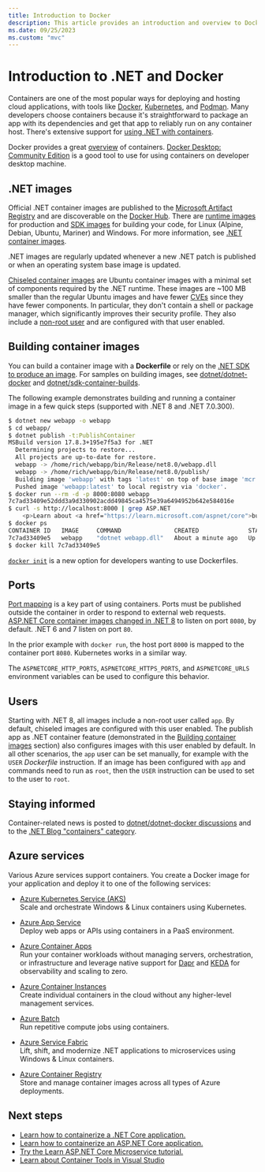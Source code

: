 ```yaml
---
title: Introduction to Docker
description: This article provides an introduction and overview to Docker in the context of a .NET application.
ms.date: 09/25/2023
ms.custom: "mvc"
---
```


# Introduction to .NET and Docker

Containers are one of the most popular ways for deploying and hosting cloud applications, with tools like [Docker](https://www.docker.com/), [Kubernetes](https://kubernetes.io/), and [Podman](https://podman.io/). Many developers choose containers because it's straightforward to package an app with its dependencies and get that app to reliably run on any container host. There's extensive support for [using .NET with containers](https://devblogs.microsoft.com/dotnet/category/containers/).

Docker provides a great [overview](https://docs.docker.com/engine/docker-overview/) of containers. [Docker Desktop: Community Edition](https://www.docker.com/products/docker-desktop) is a good tool to use for using containers on developer desktop machine.

## .NET images

Official .NET container images are published to the [Microsoft Artifact Registry](https://mcr.microsoft.com/) and are discoverable on the [Docker Hub](https://hub.docker.com/_/microsoft-dotnet/). There are [runtime images](https://mcr.microsoft.com/product/dotnet/aspnet/) for production and [SDK images](https://mcr.microsoft.com/product/dotnet/sdk/) for building your code, for Linux (Alpine, Debian, Ubuntu, Mariner) and Windows. For more information, see [.NET container images](container-images.md).

.NET images are regularly updated whenever a new .NET patch is published or when an operating system base image is updated.

[Chiseled container images](https://devblogs.microsoft.com/dotnet/announcing-dotnet-chiseled-containers/) are Ubuntu container images with a minimal set of components required by the .NET runtime. These images are ~100 MB smaller than the regular Ubuntu images and have fewer [CVEs](https://www.cve.org/) since they have fewer components. In particular, they don't contain a shell or package manager, which significantly improves their security profile. They also include a [non-root user](https://devblogs.microsoft.com/dotnet/securing-containers-with-rootless/) and are configured with that user enabled.

## Building container images

You can build a container image with a **Dockerfile** or rely on the [.NET SDK to produce an image](publish-as-container.md). For samples on building images, see [dotnet/dotnet-docker](https://github.com/dotnet/dotnet-docker/blob/main/samples/README.md) and [dotnet/sdk-container-builds](https://github.com/dotnet/sdk-container-builds).

The following example demonstrates building and running a container image in a few quick steps (supported with .NET 8 and .NET 7.0.300).

```bash
$ dotnet new webapp -o webapp
$ cd webapp/
$ dotnet publish -t:PublishContainer
MSBuild version 17.8.3+195e7f5a3 for .NET
  Determining projects to restore...
  All projects are up-to-date for restore.
  webapp -> /home/rich/webapp/bin/Release/net8.0/webapp.dll
  webapp -> /home/rich/webapp/bin/Release/net8.0/publish/
  Building image 'webapp' with tags 'latest' on top of base image 'mcr.microsoft.com/dotnet/aspnet:8.0'.
  Pushed image 'webapp:latest' to local registry via 'docker'.
$ docker run --rm -d -p 8000:8080 webapp
7c7ad33409e52ddd3a9d330902acdd49845ca4575e39a6494952b642e584016e
$ curl -s http://localhost:8000 | grep ASP.NET
    <p>Learn about <a href="https://learn.microsoft.com/aspnet/core">building Web apps with ASP.NET Core</a>.</p>
$ docker ps
CONTAINER ID   IMAGE     COMMAND               CREATED              STATUS              PORTS                                       NAMES
7c7ad33409e5   webapp    "dotnet webapp.dll"   About a minute ago   Up About a minute   0.0.0.0:8000->8080/tcp, :::8000->8080/tcp   jovial_shtern
$ docker kill 7c7ad33409e5
```

[`docker init`](https://www.docker.com/blog/docker-desktop-4-23/) is a new option for developers wanting to use Dockerfiles.

## Ports

[Port mapping](https://docs.docker.com/network/#published-ports) is a key part of using containers. Ports must be published outside the container in order to respond to external web requests. [ASP.NET Core container images changed in .NET 8](https://learn.microsoft.com/dotnet/core/compatibility/containers/8.0/aspnet-port) to listen on port `8080`, by default. .NET 6 and 7 listen on port `80`.

In the prior example with `docker run`, the host port `8000` is mapped to the container port `8080`. Kubernetes works in a similar way.

The `ASPNETCORE_HTTP_PORTS`, `ASPNETCORE_HTTPS_PORTS`, and `ASPNETCORE_URLS` environment variables can be used to configure this behavior.

## Users

Starting with .NET 8, all images include a non-root user called `app`. By default, chiseled images are configured with this user enabled. The publish app as .NET container feature (demonstrated in the [Building container images](#building-container-images) section) also configures images with this user enabled by default. In all other scenarios, the `app` user can be set manually, for example with the `USER` *Dockerfile* instruction. If an image has been configured with `app` and commands need to run as `root`, then the `USER` instruction can be used to set to the user to `root`.

## Staying informed

Container-related news is posted to [dotnet/dotnet-docker discussions](https://github.com/dotnet/dotnet-docker/discussions) and to the [.NET Blog "containers" category](https://devblogs.microsoft.com/dotnet/category/containers/).

## Azure services

Various Azure services support containers. You create a Docker image for your application and deploy it to one of the following services:

- [Azure Kubernetes Service (AKS)](https://azure.microsoft.com/services/kubernetes-service/)\
Scale and orchestrate Windows & Linux containers using Kubernetes.

- [Azure App Service](https://azure.microsoft.com/services/app-service/containers/)\
Deploy web apps or APIs using containers in a PaaS environment.

- [Azure Container Apps](https://azure.microsoft.com/services/container-apps/)\
Run your container workloads without managing servers, orchestration, or infrastructure and leverage native support for [Dapr](https://dapr.io/) and [KEDA](https://keda.sh/) for observability and scaling to zero.

- [Azure Container Instances](https://azure.microsoft.com/services/container-instances/)\
Create individual containers in the cloud without any higher-level management services.

- [Azure Batch](https://azure.microsoft.com/services/batch/)\
Run repetitive compute jobs using containers.

- [Azure Service Fabric](https://azure.microsoft.com/services/service-fabric/)\
Lift, shift, and modernize .NET applications to microservices using Windows & Linux containers.

- [Azure Container Registry](https://azure.microsoft.com/services/container-registry/)\
Store and manage container images across all types of Azure deployments.

## Next steps

- [Learn how to containerize a .NET Core application.](build-container.md)
- [Learn how to containerize an ASP.NET Core application.](/aspnet/core/host-and-deploy/docker/building-net-docker-images)
- [Try the Learn ASP.NET Core Microservice tutorial.](https://dotnet.microsoft.com/learn/web/aspnet-microservice-tutorial/intro)
- [Learn about Container Tools in Visual Studio](/visualstudio/containers/overview)
